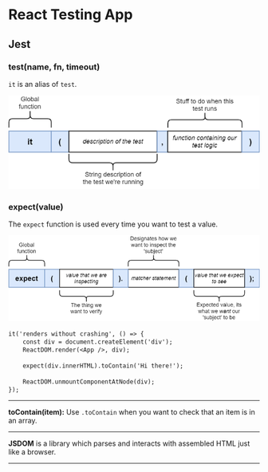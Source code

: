 # React Testing App

## Jest

### test(name, fn, timeout)

`it` is an alias of `test`.

![it diagram](/src/assets/diagrams/it.png)

### expect(value)

The `expect` function is used every time you want to test a value.

![expext diagram](/src/assets/diagrams/expect.png)

```
it('renders without crashing', () => {
    const div = document.createElement('div');
    ReactDOM.render(<App />, div);

    expect(div.innerHTML).toContain('Hi there!');

    ReactDOM.unmountComponentAtNode(div);
});
```

---

**toContain(item):** Use `.toContain` when you want to check that an item is in an array.

---

**JSDOM** is a library which parses and interacts with assembled HTML just like a browser.

---

